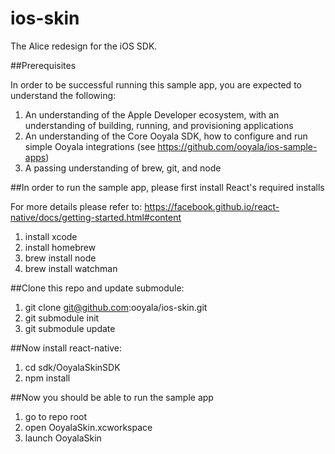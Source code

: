 # ios-skin

The Alice redesign for the iOS SDK.

##Prerequisites

In order to be successful running this sample app, you are expected to understand the following:

  1. An understanding of the Apple Developer ecosystem, with an understanding of building, running, and provisioning applications
  2. An understanding of the Core Ooyala SDK, how to configure and run simple Ooyala integrations (see https://github.com/ooyala/ios-sample-apps)
  3. A passing understanding of brew, git, and node

##In order to run the sample app, please first install React's required installs

For more details please refer to: https://facebook.github.io/react-native/docs/getting-started.html#content

  1. install xcode
  2. install homebrew
  3. brew install node
  4. brew install watchman

##Clone this repo and update submodule:
  1. git clone git@github.com:ooyala/ios-skin.git
  2. git submodule init
  3. git submodule update

##Now install react-native:

  1. cd sdk/OoyalaSkinSDK
  2. npm install

##Now you should be able to run the sample app

  1. go to repo root
  2. open OoyalaSkin.xcworkspace
  3. launch OoyalaSkin

